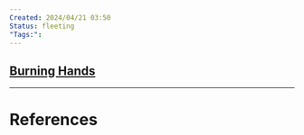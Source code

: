 ```yaml
---
Created: 2024/04/21 03:50
Status: fleeting
"Tags:":
---
```

## [Burning Hands](https://www.dndbeyond.com/spells/burning-hands)

---
# References